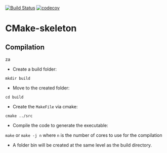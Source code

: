 [![Build Status](https://travis-ci.org/clemaitre58/DemoCpp1718.svg?branch=master)](https://travis-ci.org/clemaitre58/DemoCpp1718)
[![codecov](https://codecov.io/gh/clemaitre58/DemoCpp1718/branch/master/graph/badge.svg)](https://codecov.io/gh/clemaitre58/DemoCpp1718)


# CMake-skeleton

## Compilation
za
* Create a build folder:

`mkdir build`

* Move to the created folder:

`cd build`

* Create the `MakeFile` via cmake:

`cmake ../src` 

* Compile the code to generate the executable:

`make` or `make -j n` where `n` is the number of cores to use for the compilation

* A folder bin will be created at the same level as the build directory.
